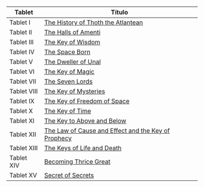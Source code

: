 
<br><br><br><br><br><br>


<div align="center">

| Tablet     | Título                                                                                          |
|------------|------------------------------------------------------------------------------------------------|
| Tablet I   | [The History of Thoth the Atlantean](https://ppl-ai-file-upload.s3.amazonaws.com/web/direct-files/attachments/5036149/fe71faf0-1781-49b5-8db9-6e8a752bf28b/pd.pdf) |
| Tablet II  | [The Halls of Amenti](https://ppl-ai-file-upload.s3.amazonaws.com/web/direct-files/attachments/5036149/fe71faf0-1781-49b5-8db9-6e8a752bf28b/pd.pdf) |
| Tablet III | [The Key of Wisdom](https://ppl-ai-file-upload.s3.amazonaws.com/web/direct-files/attachments/5036149/fe71faf0-1781-49b5-8db9-6e8a752bf28b/pd.pdf) |
| Tablet IV  | [The Space Born](https://ppl-ai-file-upload.s3.amazonaws.com/web/direct-files/attachments/5036149/fe71faf0-1781-49b5-8db9-6e8a752bf28b/pd.pdf) |
| Tablet V   | [The Dweller of Unal](https://ppl-ai-file-upload.s3.amazonaws.com/web/direct-files/attachments/5036149/fe71faf0-1781-49b5-8db9-6e8a752bf28b/pd.pdf) |
| Tablet VI  | [The Key of Magic](https://ppl-ai-file-upload.s3.amazonaws.com/web/direct-files/attachments/5036149/fe71faf0-1781-49b5-8db9-6e8a752bf28b/pd.pdf) |
| Tablet VII | [The Seven Lords](https://ppl-ai-file-upload.s3.amazonaws.com/web/direct-files/attachments/5036149/fe71faf0-1781-49b5-8db9-6e8a752bf28b/pd.pdf) |
| Tablet VIII| [The Key of Mysteries](https://ppl-ai-file-upload.s3.amazonaws.com/web/direct-files/attachments/5036149/fe71faf0-1781-49b5-8db9-6e8a752bf28b/pd.pdf) |
| Tablet IX  | [The Key of Freedom of Space](https://ppl-ai-file-upload.s3.amazonaws.com/web/direct-files/attachments/5036149/fe71faf0-1781-49b5-8db9-6e8a752bf28b/pd.pdf) |
| Tablet X   | [The Key of Time](https://ppl-ai-file-upload.s3.amazonaws.com/web/direct-files/attachments/5036149/fe71faf0-1781-49b5-8db9-6e8a752bf28b/pd.pdf) |
| Tablet XI  | [The Key to Above and Below](https://ppl-ai-file-upload.s3.amazonaws.com/web/direct-files/attachments/5036149/fe71faf0-1781-49b5-8db9-6e8a752bf28b/pd.pdf) |
| Tablet XII | [The Law of Cause and Effect and the Key of Prophecy](https://ppl-ai-file-upload.s3.amazonaws.com/web/direct-files/attachments/5036149/fe71faf0-1781-49b5-8db9-6e8a752bf28b/pd.pdf) |
| Tablet XIII| [The Keys of Life and Death](https://ppl-ai-file-upload.s3.amazonaws.com/web/direct-files/attachments/5036149/fe71faf0-1781-49b5-8db9-6e8a752bf28b/pd.pdf) |
| Tablet XIV | [Becoming Thrice Great](https://ppl-ai-file-upload.s3.amazonaws.com/web/direct-files/attachments/5036149/fe71faf0-1781-49b5-8db9-6e8a752bf28b/pd.pdf) |
| Tablet XV  | [Secret of Secrets](https://ppl-ai-file-upload.s3.amazonaws.com/web/direct-files/attachments/5036149/fe71faf0-1781-49b5-8db9-6e8a752bf28b/pd.pdf) |

</div>

<br><br><br><br><br><br>
